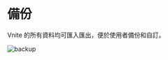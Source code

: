 # 備份

Vnite 的所有資料均可匯入匯出，便於使用者備份和自訂。

![backup](https://img.timero.xyz/i/2025/04/02/67ed1b051815f.webp)
